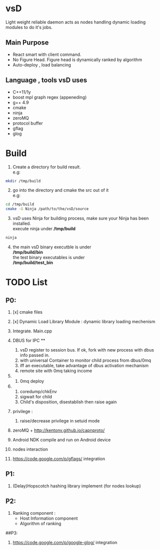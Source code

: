 # vsD

Light weight reliable daemon acts as nodes handling dynamic loading modules
to do it's jobs.

## Main Purpose

* React smart with client command.
* No Figure Head. Figure head is dynamically ranked by algorithm
* Auto-deploy , load balancing

## Language , tools vsD uses

* C++11/1y
* boost mpl graph regex (appeneding)
* g++ 4.9
* cmake
* ninja
* zeroMQ
* protocol buffer
* gflag
* glog

# Build
1. Create a directory for build result.  
   e.g:
```bash
mkdir /tmp/build
```

2. go into the directory and cmake the src out of it  
   e.g:
```bash
cd /tmp/build
cmake -G Ninja /path/to/the/vsD/source
```

3. vsD uses Ninja for building process, make sure your Ninja has been installed.  
   execute ninja under **/tmp/build**
```bash
ninja
```

4. the main vsD binary executble is under  
   **/tmp/build/bin**  
   the test binary executables is under  
   **/tmp/build/test_bin**  

# TODO List

## P0:
1. [x] cmake files
2. [x] Dynamic Load Library Module : dynamic library loading mechenism
3. Integrate. Main.cpp
4. DBUS for IPC **
   1. vsD register to session bus. If ok, fork with new process with dbus info passed in.
   2. with universal Container to monitor child process from dbus/0mq
   3. iff an executable, take advantage of dbus activation mechanism
   4. remote site with 0mq taking income
5.
   1. 0mq deploy
5.
   1. coredump/chkEnv
   2. sigwait for child
   3. Child's disposition, disestablish then raise again

6.
   privilege :
   1. raise/decrease privilege in setuid mode

7. zeroMQ + http://kentonv.github.io/capnproto/
8. Android NDK compile and run on Android device
9. nodes interaction
10. https://code.google.com/p/gflags/ integration

## P1:
1. (Delay)Hopscotch hashing library implement (for nodes lookup)

## P2:
1. Ranking component :
     * Host Information component
     * Algorithm of ranking

##P3:
1. https://code.google.com/p/google-glog/ integration

